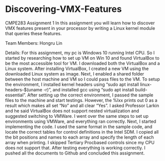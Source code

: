 # Discovering-VMX-Features
CMPE283 Assignment 1
In this assignment you will learn how to discover VMX features present in your processor by writing a Linux kernel module that queries these features.

Team Members: Hongru Lin

Details:
For this assignment, my pc is Windows 10 running Intel CPU. So I started by researching how to set up VM on Win 10 and found VirtualBox to be the most accessible tool for VM. I downloaded both the VirtualBox and a Linux system. After installing VirtualBox, I created a new VM using the downloaded Linux system as image. Next, I enabled a shared folder between the host machine and VM so I could pass files to the VM. To setup the environment, I installed kernel headers using “sudo apt install linux-headers-$(uname -r)”, and installed gcc using “sudo apt install build-essential”.
After setting up the correct environment, I passed the sample files to the machine and start testings. However, the %lxx prints out 0 as a result which makes all set “No” and all clear “Yes”. I asked Professor Larkin and he said VirtualBox does not support nested virtualization and suggested switching to VMWare. I went over the same steps to set up environments using VMWare, and everything ran correctly.
Next, I started implementing the code. I used the same format in the sample code, and locate the correct tables for control definitions in the Intel SDM. I copied all the bit positions and names to each array and specify the length of each array when printing. I skipped Tertiary Procbased controls since my CPU does not support that. After testing everything is working correctly. I pushed all the documents to Github and concluded this assignment.

